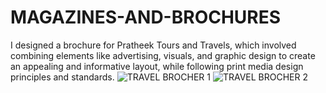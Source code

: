 # MAGAZINES-AND-BROCHURES
I designed a brochure for Pratheek Tours and Travels, which involved combining elements like advertising, visuals, and graphic design to create an appealing and informative layout, while following print media design principles and standards.
![TRAVEL BROCHER 1](https://github.com/user-attachments/assets/dbd52a7d-b492-45f7-8109-95c80a2c6ca8)
![TRAVEL BROCHER 2](https://github.com/user-attachments/assets/d8aa6470-9dca-4546-91df-63859481fe9e)
